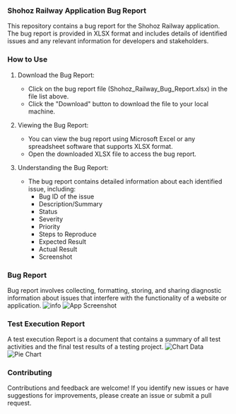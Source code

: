 ### Shohoz Railway Application Bug Report

This repository contains a bug report for the Shohoz Railway application. The bug report is provided in XLSX format and includes details of identified issues and any relevant information for developers and stakeholders.


### How to Use

1. Download the Bug Report:

    - Click on the bug report file (Shohoz_Railway_Bug_Report.xlsx) in the file list above.
    - Click the "Download" button to download the file to your local machine.

2. Viewing the Bug Report:

    - You can view the bug report using Microsoft Excel or any spreadsheet software that supports XLSX format.
    - Open the downloaded XLSX file to access the bug report.

3. Understanding the Bug Report:
    -  The bug report contains detailed information about each identified issue, including:
        - Bug ID of the issue
        - Description/Summary	
        - Status	
        - Severity	
        - Priority	
        - Steps to Reproduce	
        - Expected Result	
        - Actual Result	
        - Screenshot
          
### Bug Report
Bug report involves collecting, formatting, storing, and sharing diagnostic information about issues that interfere with the functionality of a website or application.
![info](https://github.com/Sparsha-Singha/Manual_Testing-Shohoz/blob/main/Image%20Gallery/Info.PNG)
![App Screenshot](https://github.com/Sparsha-Singha/Manual_Testing-Shohoz/blob/main/Image%20Gallery/Main.PNG)

### Test Execution Report
A test execution Report is a document that contains a summary of all test activities and the final test results of a testing project.
![Chart Data](https://github.com/Sparsha-Singha/Manual_Testing-Shohoz/blob/main/Image%20Gallery/chart_data.PNG)
![Pie Chart](https://github.com/Sparsha-Singha/Manual_Testing-Shohoz/blob/main/Image%20Gallery/Capture.PNG)

### Contributing
Contributions and feedback are welcome! If you identify new issues or have suggestions for improvements, please create an issue or submit a pull request.
